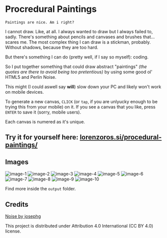 # Procredural Paintings

`Paintings are nice. Am i right?`

I cannot draw. Like, at all. I always wanted to draw but I always failed to, sadly. There's something about pencils and canvases and brushes that... scares me. The most complex thing I can draw is a stickman, probably. Without shadows, because they are too hard.

But there's something I can do (pretty well, if I say so myself): coding.

So I put together something that could draw abstract "paintings" *(the quotes are there to avoid being too pretentious)* by using some good ol' HTML5 and Perlin Noise.

This might (I could aswell say **will**) slow down your PC and likely won't work on mobile devices.

To generate a new canvas, `CLICK` (or `tap`, if you are unlyucky enough to be trying this from your mobile) on it. If you see a canvas that you like, press `ENTER` to save it (sorry, mobile users).

Each canvas is numered as it's unique.

## Try it for yourself here: [lorenzoros.si/procedural-paintings/](https://lorenzoros.si/procedural-paintings/)

## Images

![image-1]("output/procedural-painting-8956398119.png")
![image-2]("output/procedural-painting-7411831160.png")
![image-3]("output/procedural-painting-8251114162.png")
![image-4]("output/procedural-painting-1554061812.png")
![image-5]("output/procedural-painting-0116410884.png")
![image-6]("output/procedural-painting-0463815316.png")
![image-7]("output/procedural-painting-1164401815.png")
![image-8]("output/procedural-painting-2071144826.png")
![image-9]("output/procedural-painting-8608712415.png")
![image-10]("output/procedural-painting-7141810916.png")

Find more inside the `output` folder.

## Credits

[Noise by josephg](https://github.com/josephg/noisejs)

This project is distributed under Attribution 4.0 International (CC BY 4.0) license.
